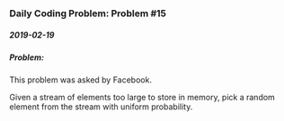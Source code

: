 ### Daily Coding Problem: Problem #15
##### 2019-02-19
##### Problem:
This problem was asked by Facebook.

Given a stream of elements too large to store in memory, pick a random element from the stream with uniform probability.